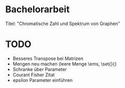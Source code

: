 Bachelorarbeit
==============

Titel: "Chromatische Zahl und Spektrum von Graphen"


TODO
======

- Besseres Transpose bei Matrizen
- Mengen neu machen (leere Menge \ems, \set{}{}
- Schranke über Parameter
- Courant Fisher Zitat
- epsilon Parameter einführen

